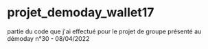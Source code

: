 # projet_demoday_wallet17
partie du code que j'ai effectué pour le projet de groupe présenté au démoday n°30 - 08/04/2022
